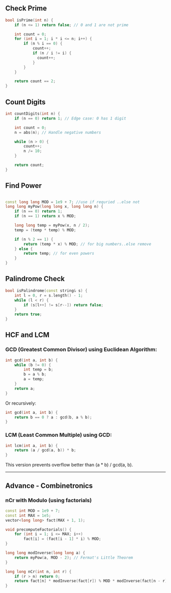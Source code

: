 ## Check Prime
```cpp
bool isPrime(int n) {
    if (n <= 1) return false; // 0 and 1 are not prime

    int count = 0;
    for (int i = 1; i * i <= n; i++) {
        if (n % i == 0) {
            count++;
            if (n / i != i) {
              count++;
            }
        }
    }

    return count == 2; 
}
```
 

## Count Digits
```cpp
int countDigits(int n) {
    if (n == 0) return 1; // Edge case: 0 has 1 digit

    int count = 0;
    n = abs(n); // Handle negative numbers

    while (n > 0) {
        count++;
        n /= 10;
    }

    return count;
}

```

## Find Power
```cpp

const long long MOD = 1e9 + 7; //use if requried ..else not
long long myPow(long long x, long long n) {
    if (n == 0) return 1;
    if (n == 1) return x % MOD;

    long long temp = myPow(x, n / 2);
    temp = (temp * temp) % MOD;

    if (n % 2 == 1) {
        return (temp * x) % MOD; // for big numbers..else remove
    } else {
        return temp; // for even powers
    }
}
```

## Palindrome Check
```cpp
bool isPalindrome(const string& s) {
    int l = 0, r = s.length() - 1;
    while (l < r) {
        if (s[l++] != s[r--]) return false;
    }
    return true;
}

```

## HCF and LCM
### GCD (Greatest Common Divisor) using Euclidean Algorithm:
```cpp
int gcd(int a, int b) {
    while (b != 0) {
        int temp = b;
        b = a % b;
        a = temp;
    }
    return a;
}
```
Or recursively:

```cpp
int gcd(int a, int b) {
    return b == 0 ? a : gcd(b, a % b);
}
```
### LCM (Least Common Multiple) using GCD:
```cpp
int lcm(int a, int b) {
    return (a / gcd(a, b)) * b;
}
```
This version prevents overflow better than (a * b) / gcd(a, b).

----------------------------------------------------


## Advance - Combinetronics
### nCr with Modulo (using factorials)
```cpp
const int MOD = 1e9 + 7;
const int MAX = 1e5;
vector<long long> fact(MAX + 1, 1);

void precomputeFactorials() {
    for (int i = 1; i <= MAX; i++)
        fact[i] = (fact[i - 1] * i) % MOD;
}

long long modInverse(long long a) {
    return myPow(a, MOD - 2); // Fermat's Little Theorem
}

long long nCr(int n, int r) {
    if (r > n) return 0;
    return fact[n] * modInverse(fact[r]) % MOD * modInverse(fact[n - r]) % MOD;
}

```
